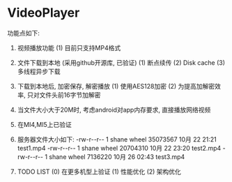 # VideoPlayer
功能点如下:

1. 视频播放功能
(1) 目前只支持MP4格式

2. 文件下载到本地 (采用github开源库, 已验证)
(1) 断点续传
(2) Disk cache
(3) 多线程异步下载

3. 下载到本地后, 加密保存, 解密播放
(1) 使用AES128加密
(2) 为提高加解密效率, 只对文件头前16字节加解密

4. 当文件大小大于20M时, 考虑android对app内存要求, 直接播放网络视频

5. 在MI4,MI5上已验证

6. 服务器文件大小如下:
-rw-r--r-- 1 shane wheel 35073567 10月 22 21:21 test1.mp4
-rw-r--r-- 1 shane wheel 20704310 10月 22 23:20 test2.mp4
-rw-r--r-- 1 shane wheel  7136220 10月 26 02:43 test3.mp4

7. TODO LIST
(0) 在更多机型上验证
(1) 性能优化
(2) 架构优化






